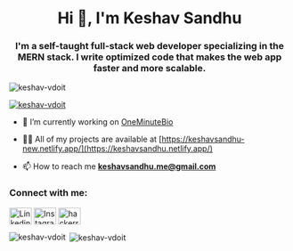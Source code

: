 <h1 align="center">Hi 👋, I'm Keshav Sandhu</h1>
<h3 align="center">I'm a self-taught full-stack web developer specializing in the MERN stack. I write optimized code that makes the web app faster and more scalable.</h3>

<p align="left"> <img src="https://komarev.com/ghpvc/?username=keshav-vdoit&label=Profile%20views&color=0e75b6&style=flat" alt="keshav-vdoit" /> </p>

<p align="left"> <a href="https://github.com/ryo-ma/github-profile-trophy"><img src="https://github-profile-trophy.vercel.app/?username=keshav-vdoit" alt="keshav-vdoit" /></a> </p>

- 🔭 I’m currently working on [OneMinuteBio](https://oneminutebio.netlify.app)

- 👨‍💻 All of my projects are available at [https://keshavsandhu-new.netlify.app/](https://keshavsandhu.netlify.app/)

- 📫 How to reach me **keshavsandhu.me@gmail.com**

<h3 align="left">Connect with me:</h3>
<p align="left">
<a href="https://linkedin.com/in/keshavsandhu" target="blank"><img align="center" src="https://raw.githubusercontent.com/rahuldkjain/github-profile-readme-generator/master/src/images/icons/Social/linked-in-alt.svg" alt="Linkedin" height="30" width="40" /></a>
<a href="https://instagram.com/_keshav_sandhu" target="blank"><img align="center" src="https://raw.githubusercontent.com/rahuldkjain/github-profile-readme-generator/master/src/images/icons/Social/instagram.svg" alt="Instagram" height="30" width="40" /></a>
<a href="https://www.hackerrank.com/profile/keshavv" target="blank"><img align="center" src="https://cdn.jsdelivr.net/npm/simple-icons@3.1.0/icons/hackerrank.svg" alt="hackerrank" height="30" width="40" /></a>
</p>

<p><img align="left" src="https://github-readme-stats.vercel.app/api/top-langs?username=keshav-vdoit&show_icons=true&locale=en&layout=compact" alt="keshav-vdoit" /></p>

<p>&nbsp;<img align="center" src="https://github-readme-stats.vercel.app/api?username=keshav-vdoit&show_icons=true&locale=en" alt="keshav-vdoit" /></p>
